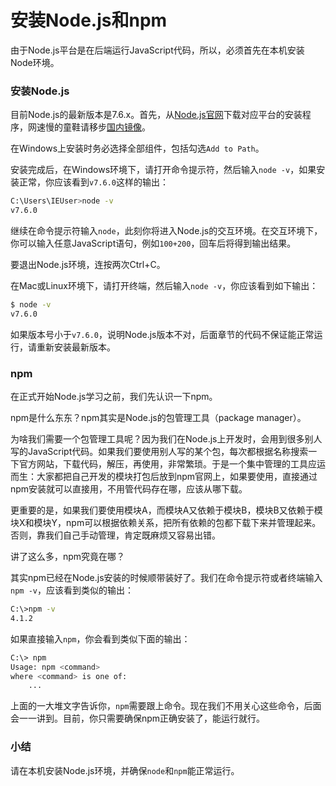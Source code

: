 # 安装Node.js和npm

由于Node.js平台是在后端运行JavaScript代码，所以，必须首先在本机安装Node环境。

### 安装Node.js

目前Node.js的最新版本是7.6.x。首先，从[Node.js官网](https://nodejs.org/)下载对应平台的安装程序，网速慢的童鞋请移步[国内镜像](https://pan.baidu.com/s/1kU5OCOB#list/path=%2Fpub%2Fnodejs)。

在Windows上安装时务必选择全部组件，包括勾选`Add to Path`。

安装完成后，在Windows环境下，请打开命令提示符，然后输入`node -v`，如果安装正常，你应该看到`v7.6.0`这样的输出：

```bash
C:\Users\IEUser>node -v
v7.6.0
```

继续在命令提示符输入`node`，此刻你将进入Node.js的交互环境。在交互环境下，你可以输入任意JavaScript语句，例如`100+200`，回车后将得到输出结果。

要退出Node.js环境，连按两次Ctrl+C。

在Mac或Linux环境下，请打开终端，然后输入`node -v`，你应该看到如下输出：

```bash
$ node -v
v7.6.0
```

如果版本号小于`v7.6.0`，说明Node.js版本不对，后面章节的代码不保证能正常运行，请重新安装最新版本。

### npm

在正式开始Node.js学习之前，我们先认识一下npm。

npm是什么东东？npm其实是Node.js的包管理工具（package manager）。

为啥我们需要一个包管理工具呢？因为我们在Node.js上开发时，会用到很多别人写的JavaScript代码。如果我们要使用别人写的某个包，每次都根据名称搜索一下官方网站，下载代码，解压，再使用，非常繁琐。于是一个集中管理的工具应运而生：大家都把自己开发的模块打包后放到npm官网上，如果要使用，直接通过npm安装就可以直接用，不用管代码存在哪，应该从哪下载。

更重要的是，如果我们要使用模块A，而模块A又依赖于模块B，模块B又依赖于模块X和模块Y，npm可以根据依赖关系，把所有依赖的包都下载下来并管理起来。否则，靠我们自己手动管理，肯定既麻烦又容易出错。

讲了这么多，npm究竟在哪？

其实npm已经在Node.js安装的时候顺带装好了。我们在命令提示符或者终端输入`npm -v`，应该看到类似的输出：

```bash
C:\>npm -v
4.1.2
```

如果直接输入`npm`，你会看到类似下面的输出：

```bash
C:\> npm
Usage: npm <command>
where <command> is one of:
    ...
```

上面的一大堆文字告诉你，`npm`需要跟上命令。现在我们不用关心这些命令，后面会一一讲到。目前，你只需要确保npm正确安装了，能运行就行。

### 小结

请在本机安装Node.js环境，并确保`node`和`npm`能正常运行。